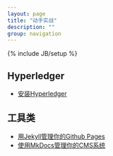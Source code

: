 ```yaml
---
layout: page
title: "动手实战"
description: ""
group: navigation
---
```

{% include JB/setup %}

## Hyperledger
* [安装Hyperledger](install-hyperledger)

## 工具类
* [用Jekyll管理你的Github Pages](deploy-jekyll-on-the-github)
* [使用MkDocs管理你的CMS系统](manage-your-cms-using-mkdocs)

